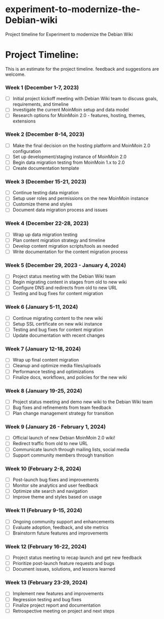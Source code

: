 # experiment-to-modernize-the-Debian-wiki
Project timeline for Experiment to modernize the Debian Wiki

# Project Timeline:
This is an estimate for the project timeline. feedback and suggestions are welcome.
### Week 1 (December 1-7, 2023)

- [ ] Initial project kickoff meeting with Debian Wiki team to discuss goals, requirements, and timeline  
- [ ] Investigate the current MoinMoin setup and data model
- [ ] Research options for MoinMoin 2.0 - features, hosting, themes, extensions

### Week 2 (December 8-14, 2023)  

- [ ] Make the final decision on the hosting platform and MoinMoin 2.0 configuration
- [ ] Set up development/staging instance of MoinMoin 2.0
- [ ] Begin data migration testing from MoinMoin 1.x to 2.0
- [ ] Create documentation template

### Week 3 (December 15-21, 2023)

- [ ] Continue testing data migration  
- [ ] Setup user roles and permissions on the new MoinMoin instance
- [ ] Customize theme and styles
- [ ] Document data migration process and issues

### Week 4 (December 22-28, 2023)

- [ ] Wrap up data migration testing
- [ ] Plan content migration strategy and timeline 
- [ ] Develop content migration scripts/tools as needed
- [ ] Write documentation for the content migration process

### Week 5 (December 29, 2023 - January 4, 2024)

- [ ] Project status meeting with the Debian Wiki team
- [ ] Begin migrating content in stages from old to new wiki
- [ ] Configure DNS and redirects from old to new URL   
- [ ] Testing and bug fixes for content migration

### Week 6 (January 5-11, 2024)  

- [ ] Continue migrating content to the new wiki
- [ ] Setup SSL certificate on new wiki instance
- [ ] Testing and bug fixes for content migration
- [ ] Update documentation with recent changes

### Week 7 (January 12-18, 2024)

- [ ] Wrap up final content migration 
- [ ] Cleanup and optimize media files/uploads
- [ ] Performance testing and optimizations
- [ ] Finalize docs, workflows, and policies for the new wiki

### Week 8 (January 19-25, 2024)  

- [ ] Project status meeting and demo new wiki to the Debian Wiki team
- [ ] Bug fixes and refinements from team feedback
- [ ] Plan change management strategy for transition

### Week 9 (January 26 - February 1, 2024)

- [ ] Official launch of new Debian MoinMoin 2.0 wiki!
- [ ] Redirect traffic from old to new URL  
- [ ] Communicate launch through mailing lists, social media
- [ ] Support community members through transition

### Week 10 (February 2-8, 2024)

- [ ] Post-launch bug fixes and improvements
- [ ] Monitor site analytics and user feedback
- [ ] Optimize site search and navigation
- [ ] Improve theme and styles based on usage

### Week 11 (February 9-15, 2024)

- [ ] Ongoing community support and enhancements
- [ ] Evaluate adoption, feedback, and site metrics 
- [ ] Brainstorm future features and improvements

### Week 12 (February 16-22, 2024)

- [ ] Project status meeting to recap launch and get new feedback
- [ ] Prioritize post-launch feature requests and bugs
- [ ] Document issues, solutions, and lessons learned

### Week 13 (February 23-29, 2024)  

- [ ] Implement new features and improvements
- [ ] Regression testing and bug fixes  
- [ ] Finalize project report and documentation
- [ ] Retrospective meeting on project and next steps
